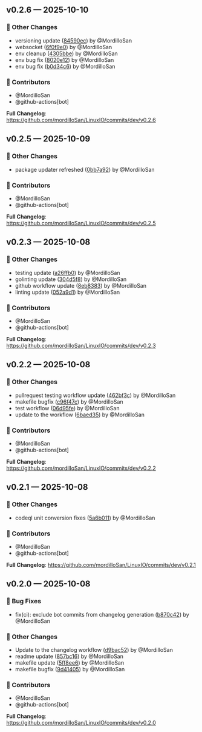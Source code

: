 ## v0.2.6 — 2025-10-10

### 🔄 Other Changes

* versioning update ([84590ec](https://github.com/mordilloSan/LinuxIO/commit/84590ec)) by @MordilloSan
* websocket ([6f0f9e0](https://github.com/mordilloSan/LinuxIO/commit/6f0f9e0)) by @MordilloSan
* env cleanup ([4305bbe](https://github.com/mordilloSan/LinuxIO/commit/4305bbe)) by @MordilloSan
* env bug fix ([8020e12](https://github.com/mordilloSan/LinuxIO/commit/8020e12)) by @MordilloSan
* env bug fix ([b0d34c6](https://github.com/mordilloSan/LinuxIO/commit/b0d34c6)) by @MordilloSan

### 👥 Contributors

* @MordilloSan
* @github-actions[bot]


**Full Changelog**: https://github.com/mordilloSan/LinuxIO/commits/dev/v0.2.6

## v0.2.5 — 2025-10-09

### 🔄 Other Changes

* package updater refreshed ([0bb7a92](https://github.com/mordilloSan/LinuxIO/commit/0bb7a92)) by @MordilloSan

### 👥 Contributors

* @MordilloSan
* @github-actions[bot]


**Full Changelog**: https://github.com/mordilloSan/LinuxIO/commits/dev/v0.2.5

## v0.2.3 — 2025-10-08

### 🔄 Other Changes

* testing update ([a26ffb0](https://github.com/mordilloSan/LinuxIO/commit/a26ffb0)) by @MordilloSan
* golinting update ([304d5f8](https://github.com/mordilloSan/LinuxIO/commit/304d5f8)) by @MordilloSan
* github workflow update ([8eb8383](https://github.com/mordilloSan/LinuxIO/commit/8eb8383)) by @MordilloSan
* linting update ([052a9d1](https://github.com/mordilloSan/LinuxIO/commit/052a9d1)) by @MordilloSan

### 👥 Contributors

* @MordilloSan
* @github-actions[bot]


**Full Changelog**: https://github.com/mordilloSan/LinuxIO/commits/dev/v0.2.3

## v0.2.2 — 2025-10-08

### 🔄 Other Changes

* pullrequest testing workflow update ([462bf3c](https://github.com/mordilloSan/LinuxIO/commit/462bf3c)) by @MordilloSan
* makefile bugfix ([c96f47c](https://github.com/mordilloSan/LinuxIO/commit/c96f47c)) by @MordilloSan
* test workflow ([06d95fe](https://github.com/mordilloSan/LinuxIO/commit/06d95fe)) by @MordilloSan
* update to the workflow ([6baed35](https://github.com/mordilloSan/LinuxIO/commit/6baed35)) by @MordilloSan

### 👥 Contributors

* @MordilloSan
* @github-actions[bot]


**Full Changelog**: https://github.com/mordilloSan/LinuxIO/commits/dev/v0.2.2

## v0.2.1 — 2025-10-08

### 🔄 Other Changes

* codeql unit conversion fixes ([5a6b011](https://github.com/mordilloSan/LinuxIO/commit/5a6b011)) by @MordilloSan

### 👥 Contributors

* @MordilloSan
* @github-actions[bot]


**Full Changelog**: https://github.com/mordilloSan/LinuxIO/commits/dev/v0.2.1

## v0.2.0 — 2025-10-08

### 🐛 Bug Fixes

* fix(ci): exclude bot commits from changelog generation ([b870c42](https://github.com/mordilloSan/LinuxIO/commit/b870c42)) by @MordilloSan

### 🔄 Other Changes

* Update to the changelog workflow ([d9bac52](https://github.com/mordilloSan/LinuxIO/commit/d9bac52)) by @MordilloSan
* readme update ([857bc16](https://github.com/mordilloSan/LinuxIO/commit/857bc16)) by @MordilloSan
* makefile update ([5ff8ee6](https://github.com/mordilloSan/LinuxIO/commit/5ff8ee6)) by @MordilloSan
* makefile bugfix ([9d41405](https://github.com/mordilloSan/LinuxIO/commit/9d41405)) by @MordilloSan

### 👥 Contributors

* @MordilloSan
* @github-actions[bot]


**Full Changelog**: https://github.com/mordilloSan/LinuxIO/commits/dev/v0.2.0

